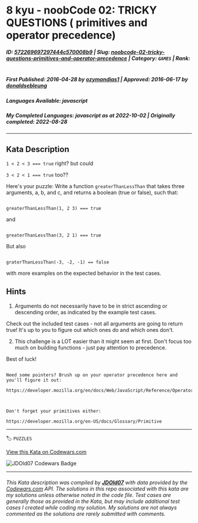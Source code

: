 # 8 kyu - noobCode 02: TRICKY QUESTIONS ( primitives and operator precedence)

##### **ID**: [572269697297444c570008b9](https://www.codewars.com/kata/572269697297444c570008b9) | **Slug**: [noobcode-02-tricky-questions-primitives-and-operator-precedence](https://www.codewars.com/kata/572269697297444c570008b9) | **Category**: `GAMES` | **Rank**: <span style="color:white">8 kyu</span>

##### **First Published**: 2016-04-28 ***by*** [ozymandias1](https://www.codewars.com/users/ozymandias1) | **Approved**: 2016-06-17 ***by*** [donaldsebleung](https://www.codewars.com/users/donaldsebleung)

##### **Languages Available**: javascript

##### **My Completed Languages**: javascript ***as at*** 2022-10-02 | **Originally completed**: 2022-08-28

---

## Kata Description


`1 < 2 < 3 === true` right? but could



`3 < 2 < 1 === true` too??



Here's your puzzle: Write a function `greaterThanLessThan` that takes three arguments, a, b, and c, and returns a boolean (true or false), such that:



```

greaterThanLessThan(1, 2 3) === true

```



and



```

greaterThanLessThan(3, 2 1) === true

```



But also



```

graterThanLessThan(-3, -2, -1) == false

```



with more examples on the expected behavior in the test cases.



## Hints



1. Arguments do not necessarily have to be in strict ascending or descending order, as indicated by the example test cases.



  Check out the included test cases - not all arguments are going to return true! It's up to you to figure out which ones do and which ones don't. 



2. This challenge is a LOT easier than it might seem at first. Don't focus too much on building functions - just pay attention to precedence.



Best of luck!



```

Need some pointers? Brush up on your operator precedence here and you'll figure it out:

https://developer.mozilla.org/en/docs/Web/JavaScript/Reference/Operators/Operator_Precedence



Don't forget your primitives either:

https://developer.mozilla.org/en-US/docs/Glossary/Primitive

```



---


🏷 `PUZZLES`


[View this Kata on Codewars.com](https://www.codewars.com/kata/572269697297444c570008b9)

![](https://www.codewars.com/users/jdold07/badges/large "JDOld07 Codewars Badge")

---

###### *This Kata description was compiled by [**JDOld07**](https://tpstech.dev) with data provided by the [Codewars.com](https://www.codewars.com) API.  The solutions in this repo associated with this kata are my solutions unless otherwise noted in the code file.  Test cases are generally those as provided in the Kata, but may include additional test cases I created while coding my solution.  My solutions are not always commented as the solutions are rarely submitted with comments.*
